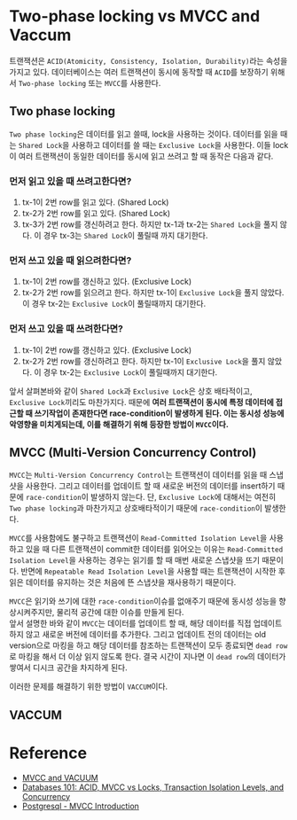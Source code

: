 # Two-phase locking vs MVCC and Vaccum

트랜잭션은 `ACID(Atomicity, Consistency, Isolation, Durability)`라는 속성을 가지고 있다. 데이터베이스는 여러 트랜잭션이 동시에 동작할 때 `ACID`를 보장하기 위해서 `Two-phase locking` 또는 `MVCC`를 사용한다.  

## Two phase locking

`Two phase locking`은 데이터를 읽고 쓸때, lock을 사용하는 것이다. 데이터를 읽을 때는 `Shared Lock`을 사용하고 데이터를 쓸 때는 `Exclusive Lock`을 사용한다. 이들 lock이 여러 트랜잭션이 동일한 데이터를 동시에 읽고 쓰려고 할 때 동작은 다음과 같다.  

### 먼저 읽고 있을 때 쓰려고한다면?

1. tx-1이 2번 row를 읽고 있다. (Shared Lock)
2. tx-2가 2번 row를 읽고 있다. (Shared Lock)
3. tx-3가 2번 row를 갱신하려고 한다. 하지만 tx-1과 tx-2는 `Shared Lock`을 풀지 않다. 이 경우 tx-3는 `Shared Lock`이 풀릴때 까지 대기한다. 

### 먼저 쓰고 있을 때 읽으려한다면?

1. tx-1이 2번 row를 갱신하고 있다. (Exclusive Lock)
2. tx-2가 2번 row를 읽으려고 한다. 하지만 tx-1이 `Exclusive Lock`을 풀지 않았다. 이 경우 tx-2는 `Exclusive Lock`이 풀릴때까지 대기한다. 

### 먼저 쓰고 있을 때 쓰려한다면?

1. tx-1이 2번 row를 갱신하고 있다. (Exclusive Lock)
2. tx-2가 2번 row를 갱신하려고 한다. 하지만 tx-1이 `Exclusive Lock`을 풀지 않았다. 이 경우 tx-2는 `Exclusive Lock`이 풀릴때까지 대기한다. 

앞서 살펴본바와 같이 `Shared Lock`과 `Exclusive Lock`은 상호 배타적이고, `Exclusive Lock`끼리도 마찬가지다. 때문에 **여러 트랜잭션이 동시에 특정 데이터에 접근할 때 쓰기작업이 존재한다면 race-condition이 발생하게 된다. 이는 동시성 성능에 악영향을 미치게되는데, 이를 해결하기 위해 등장한 방법이 `MVCC`이다.**

## MVCC (Multi-Version Concurrency Control)

`MVCC`는 `Multi-Version Concurrency Control`는 트랜잭션이 데이터를 읽을 때 스냅샷을 사용한다. 그리고 데이터를 업데이트 할 때 새로운 버전의 데이터를 insert하기 때문에 `race-condition`이 발생하지 않는다. 단, `Exclusive Lock`에 대해서는 여전히 `Two phase locking`과 마찬가지고 상호배타적이기 때문에 `race-condition`이 발생한다. 

`MVCC`를 사용함에도 불구하고 트랜잭션이 `Read-Committed Isolation Level`을 사용하고 있을 때 다른 트랜잭션이 commit한 데이터를  읽어오는 이유는 `Read-Committed Isolation Level`을 사용하는 경우는 읽기를 할 때 매번 새로운 스냅샷을 뜨기 때문이다. 반면에 `Repeatable Read Isolation Level`을 사용할 때는 트랜잭션이 시작한 후 읽은 데이터를 유지하는 것은 처음에 뜬 스냅샷을 재사용하기 때문이다.

`MVCC`은 읽기와 쓰기에 대한 `race-condition`이슈를 없애주기 때문에 동시성 성능을 향상시켜주지만, 물리적 공간에 대한 이슈를 만들게 된다.   
앞서 설명한 바와 같이 `MVCC`는 데이터를 업데이트 할 때, 해당 데이터를 직접 업데이트하지 않고 새로운 버전에 데이터를 추가한다. 그리고 업데이트 전의 데이터는 old version으로 마킹을 하고 해당 데이터를 참조하는 트랜잭션이 모두 종료되면 `dead row`로 마킹을 해서 더 이상 읽지 않도록 한다. 결국 시간이 지나면 이 `dead row`의 데이터가 쌓여서 디시크 공간을 차지하게 된다. 

이러한 문제를 해결하기 위한 방법이 `VACCUM`이다.

## VACCUM

# Reference

* [MVCC and VACUUM](http://rhaas.blogspot.com/2017/12/mvcc-and-vacuum.html?m=1)
* [Databases 101: ACID, MVCC vs Locks, Transaction Isolation Levels, and Concurrency](http://ithare.com/databases-101-acid-mvcc-vs-locks-transaction-isolation-levels-and-concurrency/#rabbitref-Postgre)
* [Postgresql - MVCC Introduction](https://www.postgresql.org/docs/current/mvcc-intro.html)